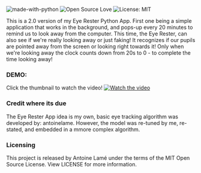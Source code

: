 ![made-with-python](https://img.shields.io/badge/Made%20with-Python-1f425f.svg)
![Open Source Love](https://badges.frapsoft.com/os/v1/open-source.svg?v=103)
![License: MIT](https://img.shields.io/badge/License-MIT-yellow.svg)

This is a 2.0 version of my Eye Rester Python App. First one being a simple application that works in the background, and pops-up every 20 minutes to remind us to look away from the computer. This time, the Eye Rester, can also see if we're really looking away or just faking! It recognizes if our pupils are pointed away from the screen or looking right towards it! Only when we're looking away the clock counts down from 20s to 0 - to complete the time looking away!

### DEMO:

Click the thumbnail to watch the video!
[![Watch the video](img/thumbnail.gif)](https://www.youtube.com/watch?v=BPcLg4jZ3Kk)

<!-- https://youtu.be/BPcLg4jZ3Kk -->

### Credit where its due

The Eye Rester App idea is my own, basic eye tracking algorithm was developed by: antoinelame. However, the model was re-tuned by me, re-stated, and embedded in a mmore complex algorithm.

### Licensing

This project is released by Antoine Lamé under the terms of the MIT Open Source License. View LICENSE for more information.
